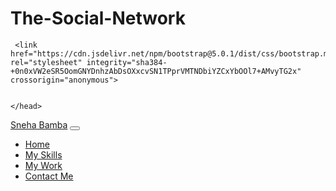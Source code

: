 # The-Social-Network

<!DOCTYPE html>
<html>
  <head>
    <meta charset="utf-8">
    <meta name="viewport" content="width=device-width">
    <title>repl.it</title>
  
     <link href="https://cdn.jsdelivr.net/npm/bootstrap@5.0.1/dist/css/bootstrap.min.css" rel="stylesheet" integrity="sha384-+0n0xVW2eSR5OomGNYDnhzAbDsOXxcvSN1TPprVMTNDbiYZCxYbOOl7+AMvyTG2x" crossorigin="anonymous">

    
    </head>
  <body>
    <!-- Nav bar -->
    <nav class="navbar sticky-top navbar-expand-lg navbar-dark bg-dark">
  <div class="container-fluid">
    <a class="navbar-brand text-white" href="#">Sneha Bamba</a>
    <button class="navbar-toggler" type="button" data-bs-toggle="collapse" data-bs-target="#navbarSupportedContent" aria-controls="navbarSupportedContent" aria-expanded="false" aria-label="Toggle navigation">
      <span class="navbar-toggler-icon"></span>
    </button>
    <div class="collapse navbar-collapse" id="navbarSupportedContent">
      <ul class="navbar-nav ms-auto mb-2 mb-lg-0">
        <li class="nav-item">
          <a class="nav-link active" aria-current="page" href="#hero">Home</a>
        </li>
        <li class="nav-item">
          <a class="nav-link" href="#skills">My Skills</a>
        </li>
        <li class="nav-item">
          <a class="nav-link" href="#projects">My Work</a>
        </li>
        <li class="nav-item">
          <a class="nav-link" href="#contact">Contact Me</a>
        </li>
      </ul>
    </div>
  </div>
</nav>
